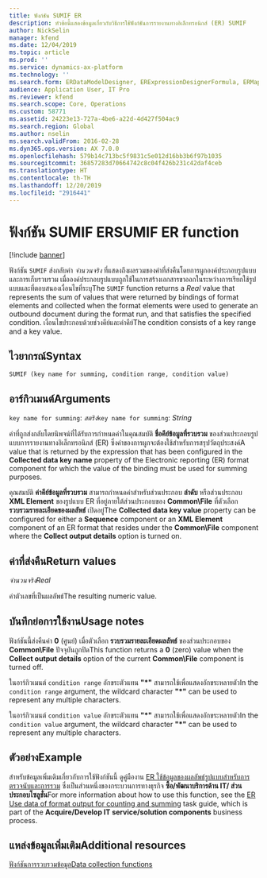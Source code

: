 ```yaml
---
title: ฟังก์ชัน SUMIF ER
description: หัวข้อนี้แสดงข้อมูลเกี่ยวกับวิธีการใช้ฟังก์ชันการรายงานทางอิเล็กทรอนิกส์ (ER) SUMIF
author: NickSelin
manager: kfend
ms.date: 12/04/2019
ms.topic: article
ms.prod: ''
ms.service: dynamics-ax-platform
ms.technology: ''
ms.search.form: ERDataModelDesigner, ERExpressionDesignerFormula, ERMappedFormatDesigner, ERModelMappingDesigner
audience: Application User, IT Pro
ms.reviewer: kfend
ms.search.scope: Core, Operations
ms.custom: 58771
ms.assetid: 24223e13-727a-4be6-a22d-4d427f504ac9
ms.search.region: Global
ms.author: nselin
ms.search.validFrom: 2016-02-28
ms.dyn365.ops.version: AX 7.0.0
ms.openlocfilehash: 579b14c713bc5f9831c5e012d16bb3b6f97b1035
ms.sourcegitcommit: 36857283d70664742c8c04f426b231c42daf4ceb
ms.translationtype: HT
ms.contentlocale: th-TH
ms.lasthandoff: 12/20/2019
ms.locfileid: "2916441"
---
```

# <span data-ttu-id="32e45-103"><a name="SUMIF">ฟังก์ชัน SUMIF ER</a></span><span class="sxs-lookup"><span data-stu-id="32e45-103"><a name="SUMIF">SUMIF ER function</a></span></span>

[!include [banner](../includes/banner.md)]

<span data-ttu-id="32e45-104">ฟังก์ชัน `SUMIF` ส่งกลับค่า *จำนวนจริง* ที่แสดงถึงผลรวมของค่าที่ส่งคืนโดยการผูกองค์ประกอบรูปแบบและการเก็บรวบรวม เมื่อองค์ประกอบรูปแบบถูกใช้ในการสร้างเอกสารขาออกในระหว่างการเรียกใช้รูปแบบและที่ตอบสนองเงื่อนไขที่ระบุ</span><span class="sxs-lookup"><span data-stu-id="32e45-104">The `SUMIF` function returns a *Real* value that represents the sum of values that were returned by bindings of format elements and collected when the format elements were used to generate an outbound document during the format run, and that satisfies the specified condition.</span></span> <span data-ttu-id="32e45-105">เงื่อนไขประกอบด้วยช่วงคีย์และค่าคีย์</span><span class="sxs-lookup"><span data-stu-id="32e45-105">The condition consists of a key range and a key value.</span></span>

## <a name="syntax"></a><span data-ttu-id="32e45-106">ไวยากรณ์</span><span class="sxs-lookup"><span data-stu-id="32e45-106">Syntax</span></span>

```
SUMIF (key name for summing, condition range, condition value)
```

## <a name="arguments"></a><span data-ttu-id="32e45-107">อาร์กิวเมนต์</span><span class="sxs-lookup"><span data-stu-id="32e45-107">Arguments</span></span>

<span data-ttu-id="32e45-108">`key name for summing`: *สตริง*</span><span class="sxs-lookup"><span data-stu-id="32e45-108">`key name for summing`: *String*</span></span>

<span data-ttu-id="32e45-109">ค่าที่ถูกส่งกลับโดยนิพจน์ที่ได้รับการกำหนดค่าในคุณสมบัติ **ชื่อคีย์ข้อมูลที่รวบรวม** ของส่วนประกอบรูปแบบการรายงานทางอิเล็กทรอนิกส์ (ER) ซึ่งค่าของการผูกจะต้องใช้สำหรับการสรุปวัตถุประสงค์</span><span class="sxs-lookup"><span data-stu-id="32e45-109">A value that is returned by the expression that has been configured in the **Collected data key name** property of the Electronic reporting (ER) format component for which the value of the binding must be used for summing purposes.</span></span>

<span data-ttu-id="32e45-110">คุณสมบัติ **ค่าคีย์ข้อมูลที่รวบรวม** สามารถกำหนดค่าสำหรับส่วนประกอบ **ลำดับ** หรือส่วนประกอบ **XML Element** ของรูปแบบ ER ที่อยู่ภายใต้ส่วนประกอบของ **Common\\File** ที่ตัวเลือก **รวบรวมรายละเอียดของผลลัพธ์** เปิดอยู่</span><span class="sxs-lookup"><span data-stu-id="32e45-110">The **Collected data key value** property can be configured for either a **Sequence** component or an **XML Element** component of an ER format that resides under the **Common\\File** component where the **Collect output details** option is turned on.</span></span>

## <a name="return-values"></a><span data-ttu-id="32e45-111">ค่าที่ส่งคืน</span><span class="sxs-lookup"><span data-stu-id="32e45-111">Return values</span></span>

<span data-ttu-id="32e45-112">*จำนวนจริง*</span><span class="sxs-lookup"><span data-stu-id="32e45-112">*Real*</span></span>

<span data-ttu-id="32e45-113">ค่าตัวเลขที่เป็นผลลัพธ์</span><span class="sxs-lookup"><span data-stu-id="32e45-113">The resulting numeric value.</span></span>

## <a name="usage-notes"></a><span data-ttu-id="32e45-114">บันทึกย่อการใช้งาน</span><span class="sxs-lookup"><span data-stu-id="32e45-114">Usage notes</span></span>

<span data-ttu-id="32e45-115">ฟังก์ชันนี้ส่งคืนค่า **0** (ศูนย์) เมื่อตัวเลือก **รวบรวมรายละเอียดผลลัพธ์** ของส่วนประกอบของ **Common\\File** ปัจจุบันถูกปิด</span><span class="sxs-lookup"><span data-stu-id="32e45-115">This function returns a **0** (zero) value when the **Collect output details** option of the current **Common\\File** component is turned off.</span></span>

<span data-ttu-id="32e45-116">ในอาร์กิวเมนต์ `condition range` อักขระตัวแทน **"\*"** สามารถใช้เพื่อแสดงอักขระหลายตัว</span><span class="sxs-lookup"><span data-stu-id="32e45-116">In the `condition range` argument, the wildcard character **"\*"** can be used to represent any multiple characters.</span></span>

<span data-ttu-id="32e45-117">ในอาร์กิวเมนต์ `condition value` อักขระตัวแทน **"\*"** สามารถใช้เพื่อแสดงอักขระหลายตัว</span><span class="sxs-lookup"><span data-stu-id="32e45-117">In the `condition value` argument, the wildcard character **"\*"** can be used to represent any multiple characters.</span></span>

## <a name="example"></a><span data-ttu-id="32e45-118">ตัวอย่าง</span><span class="sxs-lookup"><span data-stu-id="32e45-118">Example</span></span>

<span data-ttu-id="32e45-119">สำหรับข้อมูลเพิ่มเติมเกี่ยวกับการใช้ฟังก์ชันนี้ ดูคู่มืองาน [ER ใช้ข้อมูลของผลลัพธ์รูปแบบสำหรับการตรวจนับและการรวม](tasks/er-format-counting-summing-1.md) ซึ่งเป็นส่วนหนึ่งของกระบวนการทางธุรกิจ **ซื้อ/พัฒนาบริการด้าน IT/ ส่วนประกอบโซลูชั่น**</span><span class="sxs-lookup"><span data-stu-id="32e45-119">For more information about how to use this function, see the [ER Use data of format output for counting and summing](tasks/er-format-counting-summing-1.md) task guide, which is part of the **Acquire/Develop IT service/solution components** business process.</span></span>

## <a name="additional-resources"></a><span data-ttu-id="32e45-120">แหล่งข้อมูลเพิ่มเติม</span><span class="sxs-lookup"><span data-stu-id="32e45-120">Additional resources</span></span>

[<span data-ttu-id="32e45-121">ฟังก์ชันการรวบรวมข้อมูล</span><span class="sxs-lookup"><span data-stu-id="32e45-121">Data collection functions</span></span>](er-functions-category-data-collection.md)
